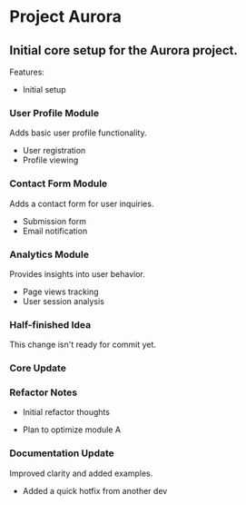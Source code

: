 # Project Aurora
Initial core setup for the Aurora project.
---
Features:
- Initial setup

### User Profile Module
Adds basic user profile functionality.
- User registration
- Profile viewing

### Contact Form Module
Adds a contact form for user inquiries.
- Submission form
- Email notification

### Analytics Module
Provides insights into user behavior.
- Page views tracking
- User session analysis

### Half-finished Idea
This change isn't ready for commit yet.


### Core Update


### Refactor Notes
- Initial refactor thoughts



- Plan to optimize module A


### Documentation Update
Improved clarity and added examples.

* Added a quick hotfix from another dev


